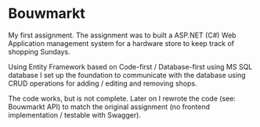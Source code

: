 # Bouwmarkt
My first assignment. The assignment was to built a ASP.NET (C#) Web Application management system for a hardware store to keep track of shopping Sundays.

Using Entity Framework based on Code-first / Database-first using MS SQL database I set up the foundation to communicate with the database using CRUD operations for adding / editing and removing shops.

The code works, but is not complete. Later on I rewrote the code (see: Bouwmarkt API) to match the original assignment (no frontend implementation / testable with Swagger).
